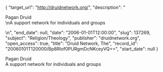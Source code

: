 {
  "target_url": "http://druidnetwork.org/", 
  "description": "<p>Pagan Druid<br />\nA support network for individuals and groups</p>\n", 
  "end_date": null, 
  "date": "2006-01-01T12:00:00", 
  "slug": 137269, 
  "subject": "Religion/Theology", 
  "publisher": "druidnetwork.org", 
  "open_access": true, 
  "title": "Druid Network, The", 
  "record_id": "20060101T120000/Bp8Rlof0PURgmDcNKceyVQ==", 
  "start_date": null
}

<p>Pagan Druid<br />
A support network for individuals and groups</p>
